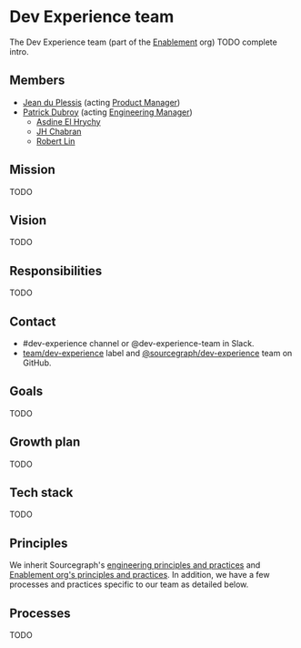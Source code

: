# Dev Experience team

The Dev Experience team (part of the [Enablement](../index.md) org) TODO complete intro.

## Members

- [Jean du Plessis](../../../company/team/index.md#jean-du-plessis-he-him) (acting [Product Manager](../../../product/roles/index.md#product-manager))
- [Patrick Dubroy](../../../company/team/index.md#patrick-dubroy-he-him) (acting [Engineering Manager](../../roles.md#engineering-manager))
  - [Asdine El Hrychy](../../../company/team/index.md#asdine-el-hrychy)
  - [JH Chabran](../../../company/team/index.md#jh-chabran-he-him)
  - [Robert Lin](../../../company/team/index.md#robert-lin)

## Mission

TODO

## Vision

TODO

## Responsibilities

TODO

## Contact

- #dev-experience channel or @dev-experience-team in Slack.
- [team/dev-experience](https://github.com/sourcegraph/sourcegraph/labels/team%2Fdev-experience) label and [@sourcegraph/dev-experience](https://github.com/orgs/sourcegraph/teams/dev-experience) team on GitHub.

## Goals

TODO

## Growth plan

TODO

## Tech stack

TODO

## Principles

We inherit Sourcegraph's [engineering principles and practices](../../principles-and-practices.md) and [Enablement org's principles and practices](../../developer-insights/index.md#principles-and-practices). In addition, we have a few processes and practices specific to our team as detailed below.

## Processes

TODO
